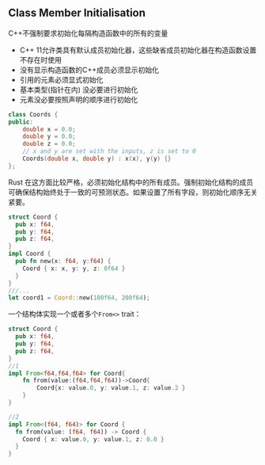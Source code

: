 ## Class Member Initialisation

C++不强制要求初始化每隔构造函数中的所有的变量

- C++ 11允许类具有默认成员初始化器，这些缺省成员初始化器在构造函数设置不存在时使用
- 没有显示构造函数的C++成员必须显示初始化
- 引用的元素必须显式初始化
- 基本类型(指针在内) 没必要进行初始化
- 元素没必要按照声明的顺序进行初始化

```c++
class Coords {
public:
    double x = 0.0;
    double y = 0.0;
    double z = 0.0;
    // x and y are set with the inputs, z is set to 0
    Coords(double x, double y) : x(x), y(y) {}
};
```

Rust 在这方面比较严格，必须初始化结构中的所有成员。强制初始化结构的成员可确保结构始终处于一致的可预测状态。如果设置了所有字段，则初始化顺序无关紧要。

```rust
struct Coord {
  pub x: f64,
  pub y: f64,
  pub z: f64,
}
impl Coord {
  pub fn new(x: f64, y:f64) {
    Coord { x: x, y: y, z: 0f64 }
  }
}
///...
let coord1 = Coord::new(100f64, 200f64);
```

一个结构体实现一个或者多个`From<>` trait：

```rust
struct Coord {
  pub x: f64,
  pub y: f64,
  pub z: f64,
}
//1
impl From<f64,f64,f64> for Coord{
	fn from(value:(f64,f64,f64))->Coord{
		Coord{x: value.0, y: value.1, z: value.2 }
	}
} 

//2
impl From<(f64, f64)> for Coord {
  fn from(value: (f64, f64)) -> Coord {
    Coord { x: value.0, y: value.1, z: 0.0 }
  }
}
```